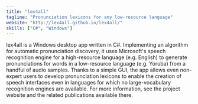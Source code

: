 ```yaml
---
title: "lex4all"
tagline: "Pronunciation lexicons for any low-resource language"
website: "http://lex4all.github.io/lex4all/"
skills: ["C#", "Windows"]
---
```


lex4all is a Windows desktop app written in C#.
Implementing an algorithm for automatic pronunciation discovery,
it uses Microsoft's speech recognition engine for a high-resource language
(e.g. English) to generate pronunciations for words in a low-resource language
(e.g. Yoruba) from a handful of audio samples. Thanks to a simple GUI,
the app allows even non-expert users to develop pronunciation lexicons
to enable the creation of speech interfaces even in languages for which
no large-vocabulary recognition engines are available. For more information,
see the project website and the related publications available there.
